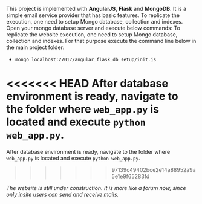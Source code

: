 This project is implemented with **AngularJS**, **Flask** and **MongoDB**. It is a simple email service provider that has basic features.
To replicate the execution, one need to setup Mongo database, collection and indexes. Open your mongo database server and execute below commands: To replicate the website execution, one need to setup Mongo database, collection and indexes. For that purpose execute the command line below in the main project folder:
 * `mongo localhost:27017/angular_flask_db setup/init.js`	

<<<<<<< HEAD
 After database environment is ready, navigate to the folder where `web_app.py` is located and execute `python web_app.py`.
=======
 After database environment is ready, navigate to the folder where `web_app.py` is located and execute `python web_app.py`.		
>>>>>>> 97139c49402bce2e14a88952a9a5e1e9f65283fd
 		
 *The website is still under construction. It is more like a forum now, since only insite users can send and receive mails.*
